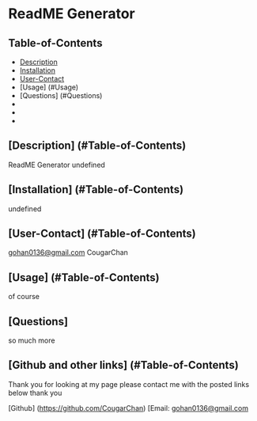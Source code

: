 # ReadME Generator

  ## Table-of-Contents
  - [Description](#description)
  - [Installation](#installation)
  - [User-Contact](#User-Contact)
  - [Usage] (#Usage)
  - [Questions] (#Questions)
  - 
  -
  -
  
  ## [Description] (#Table-of-Contents)
  ReadME Generator
  undefined

  ## [Installation] (#Table-of-Contents)
  undefined

  ## [User-Contact] (#Table-of-Contents)
  gohan0136@gmail.com
  CougarChan

  ## [Usage] (#Table-of-Contents)
   of course

   
  ## [Questions] 
   so much more
   ## [Github and other links] (#Table-of-Contents) 
     
   Thank you for looking at my page please contact me with the posted links below thank you

   [Github] (https://github.com/CougarChan)
   [Email: gohan0136@gmail.com


